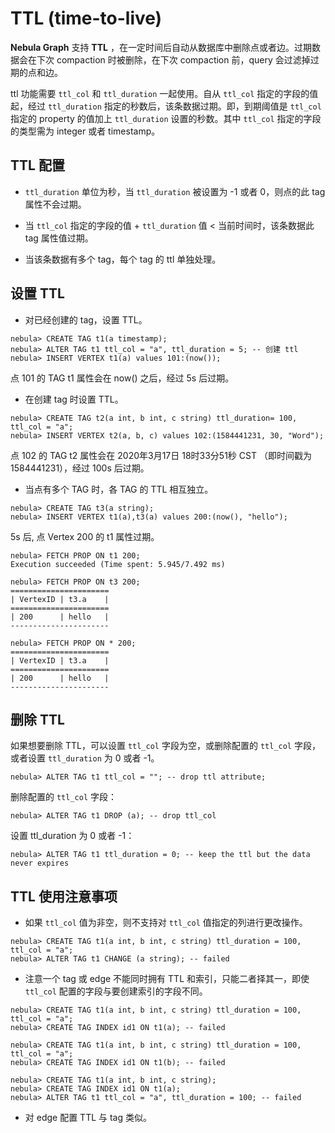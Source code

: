# TTL (time-to-live)

**Nebula Graph** 支持 **TTL** ，在一定时间后自动从数据库中删除点或者边。过期数据会在下次 compaction 时被删除，在下次 compaction 前，query 会过滤掉过期的点和边。

ttl 功能需要 `ttl_col` 和 `ttl_duration` 一起使用。自从 `ttl_col` 指定的字段的值起，经过 `ttl_duration` 指定的秒数后，该条数据过期。即，到期阈值是 `ttl_col` 指定的 property 的值加上 `ttl_duration` 设置的秒数。其中 `ttl_col` 指定的字段的类型需为 integer 或者 timestamp。

## TTL 配置

- `ttl_duration` 单位为秒，当 `ttl_duration` 被设置为 -1 或者 0，则点的此 tag 属性不会过期。

- 当 `ttl_col` 指定的字段的值 + `ttl_duration` 值 < 当前时间时，该条数据此 tag 属性值过期。

- 当该条数据有多个 tag，每个 tag 的 ttl 单独处理。

## 设置 TTL

- 对已经创建的 tag，设置 TTL。

```ngql
nebula> CREATE TAG t1(a timestamp);
nebula> ALTER TAG t1 ttl_col = "a", ttl_duration = 5; -- 创建 ttl
nebula> INSERT VERTEX t1(a) values 101:(now());
```

点 101 的 TAG t1 属性会在 now() 之后，经过 5s 后过期。

- 在创建 tag 时设置 TTL。

```ngql
nebula> CREATE TAG t2(a int, b int, c string) ttl_duration= 100, ttl_col = "a";
nebula> INSERT VERTEX t2(a, b, c) values 102:(1584441231, 30, "Word");
```

点 102 的 TAG t2 属性会在 2020年3月17日 18时33分51秒 CST （即时间戳为 1584441231），经过 100s 后过期。

- 当点有多个 TAG 时，各 TAG 的 TTL 相互独立。

```ngql
nebula> CREATE TAG t3(a string);
nebula> INSERT VERTEX t1(a),t3(a) values 200:(now(), "hello");
```

5s 后, 点 Vertex 200 的 t1 属性过期。

```ngql
nebula> FETCH PROP ON t1 200;
Execution succeeded (Time spent: 5.945/7.492 ms)

nebula> FETCH PROP ON t3 200;
======================
| VertexID | t3.a    |
======================
| 200      | hello   |
----------------------

nebula> FETCH PROP ON * 200;
======================
| VertexID | t3.a    |
======================
| 200      | hello   |
----------------------
```

## 删除 TTL

如果想要删除 TTL，可以设置 `ttl_col` 字段为空，或删除配置的 `ttl_col` 字段，或者设置 `ttl_duration` 为 0 或者 -1。

```ngql
nebula> ALTER TAG t1 ttl_col = ""; -- drop ttl attribute;
```

删除配置的 `ttl_col` 字段：

```ngql
nebula> ALTER TAG t1 DROP (a); -- drop ttl_col
```

设置 ttl_duration 为 0 或者 -1：

```ngql
nebula> ALTER TAG t1 ttl_duration = 0; -- keep the ttl but the data never expires
```

## TTL 使用注意事项

- 如果 `ttl_col` 值为非空，则不支持对 `ttl_col` 值指定的列进行更改操作。

``` ngql
nebula> CREATE TAG t1(a int, b int, c string) ttl_duration = 100, ttl_col = "a";
nebula> ALTER TAG t1 CHANGE (a string); -- failed
```

- 注意一个 tag 或 edge 不能同时拥有 TTL 和索引，只能二者择其一，即使 `ttl_col` 配置的字段与要创建索引的字段不同。

``` ngql
nebula> CREATE TAG t1(a int, b int, c string) ttl_duration = 100, ttl_col = "a";
nebula> CREATE TAG INDEX id1 ON t1(a); -- failed
```

``` ngql
nebula> CREATE TAG t1(a int, b int, c string) ttl_duration = 100, ttl_col = "a";
nebula> CREATE TAG INDEX id1 ON t1(b); -- failed
```

```ngql
nebula> CREATE TAG t1(a int, b int, c string);
nebula> CREATE TAG INDEX id1 ON t1(a);
nebula> ALTER TAG t1 ttl_col = "a", ttl_duration = 100; -- failed
```

- 对 edge 配置 TTL 与 tag 类似。
